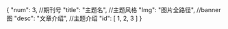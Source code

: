 {
  "num": 3, //期刊号
  "title": "主题名", //主题风格
  "Img": "图片全路径", //banner图
  "desc": "文章介绍", //主题介绍
  "id": [
    1, 2, 3
  ]
}
